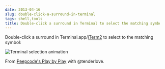 ```yaml
---
date: 2013-04-16
slug: double-click-a-surround-in-terminal
tags: shell,tools
title: Double-click a surround in Terminal to select the matching symbol
---
```


Double-click a surround in Terminal.app/[iTerm2](http://iterm2.com) to select to the matching symbol:

![Terminal selection animation](http://f.cl.ly/items/3l083f3k0f1p04400Z2N/terminal-select.gif)

From [Peepcode's Play by Play](https://peepcode.com/products/play-by-play-tenderlove-ruby-on-rails) with @tenderlove.
